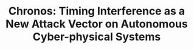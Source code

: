 ---
title: "Chronos: Timing Interference as a New Attack Vector on Autonomous Cyber-physical Systems"
collection: publications
venue: '2021 ACM SIGSAC Conference on Computer and Communications Security'
paperurl: 'https://j1nwenwang.github.io'
citation: 'Li Ao, *Jinwen Wang*, and Ning Zhang. "Chronos: Timing Interference as a New Attack Vector on Autonomous Cyber-physical Systems." Proceedings of the 2021 ACM SIGSAC Conference on Computer and Communications Security. 2021.'
---
